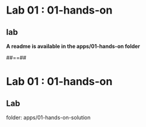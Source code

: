 <!-- .slide: class="exercice" -->

# Lab 01 : 01-hands-on

## lab

<b>A readme is available in the apps/01-hands-on folder</b>

<!-- .element: class="full-center" -->

##==##

<!-- .slide: class="exercice full-center" -->

# Lab 01 : 01-hands-on

## Lab

folder: apps/01-hands-on-solution

<!-- .element: class="bold"-->
